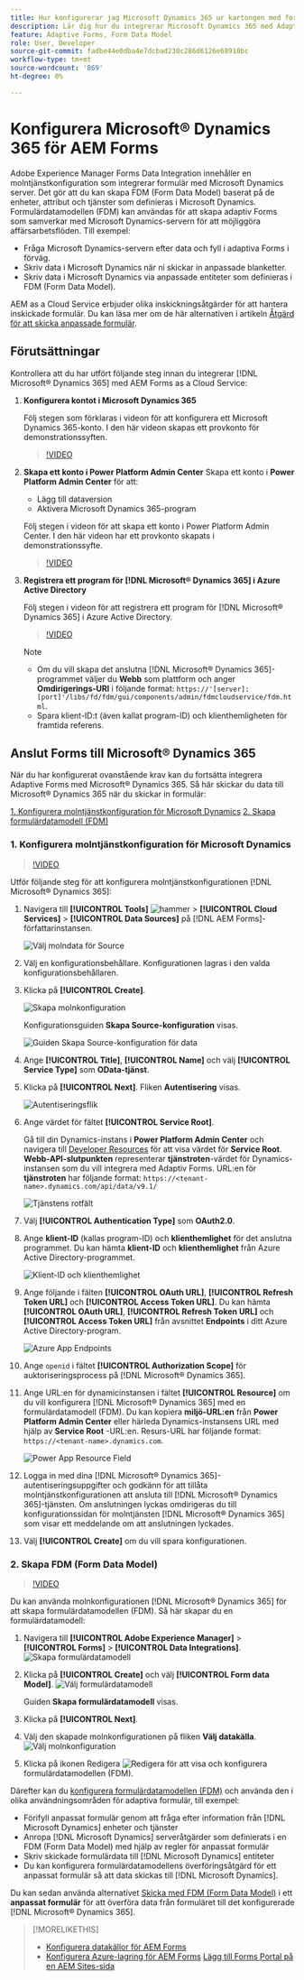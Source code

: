 ```yaml
---
title: Hur konfigurerar jag Microsoft Dynamics 365 ur kartongen med formulärdatamodeller för Adaptive Forms?
description: Lär dig hur du integrerar Microsoft Dynamics 365 med Adaptive Forms.
feature: Adaptive Forms, Form Data Model
role: User, Developer
source-git-commit: fadbe44e0dba4e7dcbad230c286d6126e68910bc
workflow-type: tm+mt
source-wordcount: '869'
ht-degree: 0%

---
```



# Konfigurera Microsoft® Dynamics 365 för AEM Forms

Adobe Experience Manager Forms Data Integration innehåller en molntjänstkonfiguration som integrerar formulär med Microsoft Dynamics server. Det gör att du kan skapa FDM (Form Data Model) baserat på de enheter, attribut och tjänster som definieras i Microsoft Dynamics. Formulärdatamodellen (FDM) kan användas för att skapa adaptiv Forms som samverkar med Microsoft Dynamics-servern för att möjliggöra affärsarbetsflöden. Till exempel:
* Fråga Microsoft Dynamics-servern efter data och fyll i adaptiva Forms i förväg.
* Skriv data i Microsoft Dynamics när ni skickar in anpassade blanketter.
* Skriv data i Microsoft Dynamics via anpassade entiteter som definieras i FDM (Form Data Model).

AEM as a Cloud Service erbjuder olika inskickningsåtgärder för att hantera inskickade formulär. Du kan läsa mer om de här alternativen i artikeln [Åtgärd för att skicka anpassade formulär](/help/forms/configure-submit-actions-core-components.md).

<!-- 
[[!DNL Experience Manager Forms] Data Integration](data-integration.md) provides [!DNL Microsoft&reg; Dynamics 365] Cloud Services to integrate Adaptive Forms with out of the box Form Data Model (FDM). The Adaptive Forms can then interact with [!DNL Microsoft&reg; Dynamics 365] servers to enable business workflows. For example:

* Write data into [!DNL Microsoft&reg; Dynamics 365] on Adaptive Form submission.
* Write data in [!DNL Microsoft&reg; Dynamics 365] through custom entities defined in Form Data Model (FDM) and conversely.
* Query [!DNL Microsoft&reg; Dynamics 365]server for data and prepopulate Adaptive Forms.
* Read data from [!DNL Microsoft&reg; Dynamics 365] server.

[!DNL Microsoft&reg; Dynamics 365] cloud services and Form Data Model (FDM) are available out of the box on the [!DNL AEM Forms] Server after you [set up a development project for Forms based on Experience Manager archetype](setup-local-development-environment.md#forms-cloud-service-local-development-environment).

>[!NOTE]
>
>Microsoft&reg; Dynamics 365 cloud services and Form Data Model (FDM) are available out of the box only if you set up an [!DNL Experience Manager Forms] as a [!DNL Cloud Service] project based on [AEM Archetype 30](https://github.com/adobe/aem-project-archetype/releases/tag/aem-project-archetype-30) or later.-->

## Förutsättningar

Kontrollera att du har utfört följande steg innan du integrerar [!DNL Microsoft® Dynamics 365] med AEM Forms as a Cloud Service:


1. **Konfigurera kontot i Microsoft Dynamics 365**

   Följ stegen som förklaras i videon för att konfigurera ett Microsoft Dynamics 365-konto. I den här videon skapas ett provkonto för demonstrationssyften.

   >[!VIDEO](https://video.tv.adobe.com/v/3444389/)

1. **Skapa ett konto i Power Platform Admin Center**
Skapa ett konto i **Power Platform Admin Center** för att:
   * Lägg till dataversion
   * Aktivera Microsoft Dynamics 365-program

   Följ stegen i videon för att skapa ett konto i Power Platform Admin Center. I den här videon har ett provkonto skapats i demonstrationssyfte.
   >[!VIDEO](https://video.tv.adobe.com/v/3444388)

1. **Registrera ett program för [!DNL Microsoft® Dynamics 365] i Azure Active Directory**

   Följ stegen i videon för att registrera ett program för [!DNL Microsoft® Dynamics 365] i Azure Active Directory.

   >[!VIDEO](https://video.tv.adobe.com/v/3444369/dynamics365integration-microsoftdynamics-apiaccess-azuread-appregistration)

   >[!NOTE]
   >
   > * Om du vill skapa det anslutna [!DNL Microsoft® Dynamics 365]-programmet väljer du **Webb** som plattform och anger **Omdirigerings-URI** i följande format: `https://'[server]:[port]'/libs/fd/fdm/gui/components/admin/fdmcloudservice/fdm.html`.
   > * Spara klient-ID:t (även kallat program-ID) och klienthemligheten för framtida referens.

## Anslut Forms till Microsoft® Dynamics 365

När du har konfigurerat ovanstående krav kan du fortsätta integrera Adaptive Forms med Microsoft® Dynamics 365. Så här skickar du data till Microsoft® Dynamics 365 när du skickar in formulär:

[1. Konfigurera molntjänstkonfiguration för Microsoft Dynamics](#1-configure-cloud-service-configuration-for-microsoft-dynamics)
[ 2. Skapa formulärdatamodell (FDM)](#2-create-form-data-model-fdm)

### 1. Konfigurera molntjänstkonfiguration för Microsoft Dynamics

>[!VIDEO](https://video.tv.adobe.com/v/3444370/cloudconfiguration-dataintegration-adobeexperiencemanager-aemforms-microsoftdynamics)

Utför följande steg för att konfigurera molntjänstkonfigurationen [!DNL Microsoft® Dynamics 365]:

1. Navigera till **[!UICONTROL Tools]** ![hammer](assets/hammer.png) > **[!UICONTROL Cloud Services]** > **[!UICONTROL Data Sources]** på [!DNL AEM Forms]-författarinstansen.

   ![Välj molndata för Source](/help/forms/assets/dynamics-data-source.png)
1. Välj en konfigurationsbehållare. Konfigurationen lagras i den valda konfigurationsbehållaren.
1. Klicka på **[!UICONTROL Create]**.

   ![Skapa molnkonfiguration](/help/forms/assets/dynamics-select-configuration.png)

   Konfigurationsguiden **Skapa Source-konfiguration** visas.

   ![Guiden Skapa Source-konfiguration för data](/help/forms/assets/dynamics-create-data-configuration.png)

1. Ange **[!UICONTROL Title]**, **[!UICONTROL Name]** och välj **[!UICONTROL Service Type]** som **OData-tjänst**.
1. Klicka på **[!UICONTROL Next]**. Fliken **Autentisering** visas.

   ![Autentiseringsflik](/help/forms/assets/dynamics-authentication-tab.png)

1. Ange värdet för fältet **[!UICONTROL Service Root]**.

   Gå till din Dynamics-instans i **Power Platform Admin Center** och navigera till [Developer Resources](https://docs.microsoft.com/en-us/powerapps/developer/data-platform/view-download-developer-resources) för att visa värdet för **Service Root**. **Webb-API-slutpunkten** representerar **tjänstroten**-värdet för Dynamics-instansen som du vill integrera med Adaptiv Forms. URL:en för **tjänstroten** har följande format: `https://<tenant-name>.dynamics.com/api/data/v9.1/`

   ![Tjänstens rotfält](/help/forms/assets/dynamics-service-root.png)

1. Välj **[!UICONTROL Authentication Type]** som **OAuth2.0**.
1. Ange **klient-ID** (kallas program-ID) och **klienthemlighet** för det anslutna programmet.
Du kan hämta **klient-ID** och **klienthemlighet** från Azure Active Directory-programmet.

   ![Klient-ID och klienthemlighet](/help/forms/assets/dynamics-azure-app-resgistration.png)

1. Ange följande i fälten **[!UICONTROL OAuth URL]**, **[!UICONTROL Refresh Token URL]** och **[!UICONTROL Access Token URL]**.
Du kan hämta **[!UICONTROL OAuth URL]**, **[!UICONTROL Refresh Token URL]** och **[!UICONTROL Access Token URL]** från avsnittet **Endpoints** i ditt Azure Active Directory-program.

   ![Azure App Endpoints](/help/forms/assets/dynamics-azure-app-endpoints.png)

1. Ange `openid` i fältet **[!UICONTROL Authorization Scope]** för auktoriseringsprocess på [!DNL Microsoft® Dynamics 365].
1. Ange URL:en för dynamicinstansen i fältet **[!UICONTROL Resource]** om du vill konfigurera [!DNL Microsoft® Dynamics 365] med en formulärdatamodell (FDM).
Du kan kopiera **miljö-URL:en** från **Power Platform Admin Center** eller härleda Dynamics-instansens URL med hjälp av **Service Root** -URL:en. Resurs-URL har följande format: `https://<tenant-name>.dynamics.com`.

   ![Power App Resource Field](/help/forms/assets/dynamics-resource-field.png)

1. Logga in med dina [!DNL Microsoft® Dynamics 365]-autentiseringsuppgifter och godkänn för att tillåta molntjänstkonfigurationen att ansluta till [!DNL Microsoft® Dynamics 365]-tjänsten. Om anslutningen lyckas omdirigeras du till konfigurationssidan för molntjänsten [!DNL Microsoft® Dynamics 365] som visar ett meddelande om att anslutningen lyckades.
1. Välj **[!UICONTROL Create]** om du vill spara konfigurationen.

### 2. Skapa FDM (Form Data Model)

>[!VIDEO](https://video.tv.adobe.com/v/3444367/aemforms-adobeexperiencemanager-formdatamodel--dataintegration-digitalforms)

Du kan använda molnkonfigurationen [!DNL Microsoft® Dynamics 365] för att skapa formulärdatamodellen (FDM). Så här skapar du en formulärdatamodell:

1. Navigera till **[!UICONTROL Adobe Experience Manager]** > **[!UICONTROL Forms]** > **[!UICONTROL Data Integrations]**.
   ![Skapa formulärdatamodell](/help/forms/assets/dynamics-create-fdm.png)

1. Klicka på **[!UICONTROL Create]** och välj **[!UICONTROL Form data Model]**.
   ![Välj formulärdatamodell](/help/forms/assets/dynamics-select-fdm.png)

   Guiden **Skapa formulärdatamodell** visas.
1. Klicka på **[!UICONTROL Next]**.
1. Välj den skapade molnkonfigurationen på fliken **Välj datakälla**.
   ![Välj molnkonfiguration](/help/forms/assets/dynamics-select-cloud-config.png)

1. Klicka på ikonen Redigera ![Redigera](assets/edit.png) för att visa och konfigurera formulärdatamodellen (FDM).

Därefter kan du [konfigurera formulärdatamodellen (FDM)](/help/forms/work-with-form-data-model.md#configure-services) och använda den i olika användningsområden för adaptiva formulär, till exempel:

* Förifyll anpassat formulär genom att fråga efter information från [!DNL Microsoft Dynamics] enheter och tjänster
* Anropa [!DNL Microsoft Dynamics] serveråtgärder som definierats i en FDM (Form Data Model) med hjälp av regler för anpassat formulär
* Skriv skickade formulärdata till [!DNL Microsoft Dynamics] entiteter
* Du kan konfigurera formulärdatamodellens överföringsåtgärd för ett anpassat formulär så att data skickas till [!DNL Microsoft Dynamics].

Du kan sedan använda alternativet [Skicka med FDM (Form Data Model)](/help/forms/using-form-data-model.md) i ett **anpassat formulär** för att överföra data från formuläret till det konfigurerade [!DNL Microsoft® Dynamics 365].


>[!MORELIKETHIS]
>
>* [Konfigurera datakällor för AEM Forms](/help/forms/configure-data-sources.md)
>* [Konfigurera Azure-lagring för AEM Forms](/help/forms/configure-azure-storage.md)
>  [Lägg till Forms Portal på en AEM Sites-sida ](/help/forms/configure-forms-portal.md)